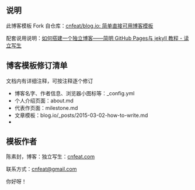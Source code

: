 ## 说明

此博客模板 Fork 自仓库：[cnfeat/blog.io: 简单直接可用博客模板](https://github.com/cnfeat/blog.io)

配套说用说明：[如何搭建一个独立博客——简明 GitHub Pages与 jekyll 教程 - 读立写生](http://www.cnfeat.com/blog/2014/05/10/how-to-build-a-blog/)

## 博客模板修订清单

文档内有详细注释，可按注释逐个修订

* 博客名字、作者信息、浏览器小图标等：_config.yml 
* 个人介绍页面：about.md
* 代表作页面：milestone.md
* 文章模板：blog.io/_posts/2015-03-02-how-to-write.md 
* ​

## 模板作者

陈素封，博客：独立写生：[cnfeat.com](cnfeat.com)

联系方式：cnfeat@gmail.com



你好呀！

